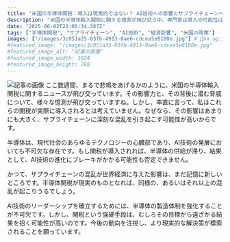 ```yaml
---
title: "米国の半導体関税：導入は現実的ではない？ AI技術への影響とサプライチェーンへの懸念"
description: "米国の半導体輸入関税に関する憶測が飛び交う中、専門家は導入の可能性は低いと分析。サプライチェーンへの影響とAI技術への影響を懸念し、現実的な解決策を模索すべきと提言。"
date: "2025-06-02T22:05:34.387Z"
tags: ["半導体関税", "サプライチェーン", "AI技術", "経済影響", "米国の政策"]
images: ["/images/3c051a35-03fb-4913-8ae6-cdcea5e8180e.jpg"] # Для og:image
#featured_image: "/images/3c051a35-03fb-4913-8ae6-cdcea5e8180e.jpg"
#featured_image_alt: "記事の画像"
#featured_image_width: 1024
#featured_image_height: 768
---
```

![記事の画像](/images/3c051a35-03fb-4913-8ae6-cdcea5e8180e.jpg)
ここ数週間、まるで悲鳴をあげるかのように、米国の半導体輸入関税に関するニュースが飛び交っています。その影響力と、その背後に潜む脅威について、様々な憶測が飛び交っていますね。しかし、率直に言って、私はこれらの関税が実際に導入されるとは考えていません。なぜなら、その影響はあまりにも大きく、サプライチェーンに深刻な混乱を引き起こす可能性が高いからです。

半導体は、現代社会のあらゆるテクノロジーの心臓部であり、AI技術の発展においても不可欠な存在です。もし関税が導入されれば、半導体の供給が滞り、結果として、AI技術の進化にブレーキがかかる可能性も否定できません。

かつて、サプライチェーンの混乱が世界経済に与えた影響は、まだ記憶に新しいところです。半導体関税が現実のものとなれば、同様の、あるいはそれ以上の混乱が起こりうるでしょう。

AI技術のリーダーシップを確立するためには、半導体の製造体制を強化することが不可欠です。しかし、関税という強硬手段は、むしろその目標から遠ざかる結果を招く可能性が高いのです。今後の動向を注視し、より現実的な解決策が模索されることを願っています。
